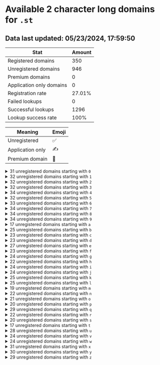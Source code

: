 # Available 2 character long domains for `.st`

## Data last updated: 05/23/2024, 17:59:50

|Stat|Amount|
|--|--|
|Registered domains|350|
|Unregistered domains|946|
|Premium domains|0|
|Application only domains|0|
|Registration rate|27.01%|
|Failed lookups|0|
|Successful lookups|1296|
|Lookup success rate|100%|


|Meaning|Emoji|
|--|--|
|Unregistered|:white_check_mark:|
|Application only|:writing_hand:|
|Premium domain|:gem:|

<details>
<summary>31 unregistered domains starting with <bold><code>0</code></bold></summary>

|Type|Domain|
|--|--|
|:white_check_mark:|`03.st`|
|:white_check_mark:|`05.st`|
|:white_check_mark:|`06.st`|
|:white_check_mark:|`07.st`|
|:white_check_mark:|`09.st`|
|:white_check_mark:|`0a.st`|
|:white_check_mark:|`0b.st`|
|:white_check_mark:|`0c.st`|
|:white_check_mark:|`0d.st`|
|:white_check_mark:|`0e.st`|
|:white_check_mark:|`0f.st`|
|:white_check_mark:|`0g.st`|
|:white_check_mark:|`0h.st`|
|:white_check_mark:|`0i.st`|
|:white_check_mark:|`0j.st`|
|:white_check_mark:|`0k.st`|
|:white_check_mark:|`0l.st`|
|:white_check_mark:|`0m.st`|
|:white_check_mark:|`0n.st`|
|:white_check_mark:|`0o.st`|
|:white_check_mark:|`0p.st`|
|:white_check_mark:|`0q.st`|
|:white_check_mark:|`0r.st`|
|:white_check_mark:|`0s.st`|
|:white_check_mark:|`0t.st`|
|:white_check_mark:|`0u.st`|
|:white_check_mark:|`0v.st`|
|:white_check_mark:|`0w.st`|
|:white_check_mark:|`0x.st`|
|:white_check_mark:|`0y.st`|
|:white_check_mark:|`0z.st`|
</details>
<details>
<summary>32 unregistered domains starting with <bold><code>1</code></bold></summary>

|Type|Domain|
|--|--|
|:white_check_mark:|`10.st`|
|:white_check_mark:|`11.st`|
|:white_check_mark:|`12.st`|
|:white_check_mark:|`14.st`|
|:white_check_mark:|`15.st`|
|:white_check_mark:|`17.st`|
|:white_check_mark:|`1a.st`|
|:white_check_mark:|`1b.st`|
|:white_check_mark:|`1c.st`|
|:white_check_mark:|`1d.st`|
|:white_check_mark:|`1e.st`|
|:white_check_mark:|`1f.st`|
|:white_check_mark:|`1g.st`|
|:white_check_mark:|`1h.st`|
|:white_check_mark:|`1i.st`|
|:white_check_mark:|`1j.st`|
|:white_check_mark:|`1k.st`|
|:white_check_mark:|`1l.st`|
|:white_check_mark:|`1m.st`|
|:white_check_mark:|`1n.st`|
|:white_check_mark:|`1o.st`|
|:white_check_mark:|`1p.st`|
|:white_check_mark:|`1q.st`|
|:white_check_mark:|`1r.st`|
|:white_check_mark:|`1s.st`|
|:white_check_mark:|`1t.st`|
|:white_check_mark:|`1u.st`|
|:white_check_mark:|`1v.st`|
|:white_check_mark:|`1w.st`|
|:white_check_mark:|`1x.st`|
|:white_check_mark:|`1y.st`|
|:white_check_mark:|`1z.st`|
</details>
<details>
<summary>32 unregistered domains starting with <bold><code>2</code></bold></summary>

|Type|Domain|
|--|--|
|:white_check_mark:|`22.st`|
|:white_check_mark:|`24.st`|
|:white_check_mark:|`25.st`|
|:white_check_mark:|`26.st`|
|:white_check_mark:|`27.st`|
|:white_check_mark:|`28.st`|
|:white_check_mark:|`29.st`|
|:white_check_mark:|`2a.st`|
|:white_check_mark:|`2b.st`|
|:white_check_mark:|`2c.st`|
|:white_check_mark:|`2d.st`|
|:white_check_mark:|`2f.st`|
|:white_check_mark:|`2g.st`|
|:white_check_mark:|`2h.st`|
|:white_check_mark:|`2i.st`|
|:white_check_mark:|`2j.st`|
|:white_check_mark:|`2k.st`|
|:white_check_mark:|`2l.st`|
|:white_check_mark:|`2m.st`|
|:white_check_mark:|`2n.st`|
|:white_check_mark:|`2o.st`|
|:white_check_mark:|`2p.st`|
|:white_check_mark:|`2q.st`|
|:white_check_mark:|`2r.st`|
|:white_check_mark:|`2s.st`|
|:white_check_mark:|`2t.st`|
|:white_check_mark:|`2u.st`|
|:white_check_mark:|`2v.st`|
|:white_check_mark:|`2w.st`|
|:white_check_mark:|`2x.st`|
|:white_check_mark:|`2y.st`|
|:white_check_mark:|`2z.st`|
</details>
<details>
<summary>32 unregistered domains starting with <bold><code>3</code></bold></summary>

|Type|Domain|
|--|--|
|:white_check_mark:|`31.st`|
|:white_check_mark:|`32.st`|
|:white_check_mark:|`33.st`|
|:white_check_mark:|`34.st`|
|:white_check_mark:|`35.st`|
|:white_check_mark:|`36.st`|
|:white_check_mark:|`37.st`|
|:white_check_mark:|`38.st`|
|:white_check_mark:|`39.st`|
|:white_check_mark:|`3a.st`|
|:white_check_mark:|`3b.st`|
|:white_check_mark:|`3c.st`|
|:white_check_mark:|`3e.st`|
|:white_check_mark:|`3f.st`|
|:white_check_mark:|`3g.st`|
|:white_check_mark:|`3h.st`|
|:white_check_mark:|`3i.st`|
|:white_check_mark:|`3j.st`|
|:white_check_mark:|`3l.st`|
|:white_check_mark:|`3n.st`|
|:white_check_mark:|`3o.st`|
|:white_check_mark:|`3p.st`|
|:white_check_mark:|`3q.st`|
|:white_check_mark:|`3r.st`|
|:white_check_mark:|`3s.st`|
|:white_check_mark:|`3t.st`|
|:white_check_mark:|`3u.st`|
|:white_check_mark:|`3v.st`|
|:white_check_mark:|`3w.st`|
|:white_check_mark:|`3x.st`|
|:white_check_mark:|`3y.st`|
|:white_check_mark:|`3z.st`|
</details>
<details>
<summary>34 unregistered domains starting with <bold><code>4</code></bold></summary>

|Type|Domain|
|--|--|
|:white_check_mark:|`42.st`|
|:white_check_mark:|`43.st`|
|:white_check_mark:|`44.st`|
|:white_check_mark:|`45.st`|
|:white_check_mark:|`46.st`|
|:white_check_mark:|`47.st`|
|:white_check_mark:|`48.st`|
|:white_check_mark:|`49.st`|
|:white_check_mark:|`4a.st`|
|:white_check_mark:|`4b.st`|
|:white_check_mark:|`4c.st`|
|:white_check_mark:|`4d.st`|
|:white_check_mark:|`4e.st`|
|:white_check_mark:|`4f.st`|
|:white_check_mark:|`4g.st`|
|:white_check_mark:|`4h.st`|
|:white_check_mark:|`4i.st`|
|:white_check_mark:|`4j.st`|
|:white_check_mark:|`4k.st`|
|:white_check_mark:|`4l.st`|
|:white_check_mark:|`4m.st`|
|:white_check_mark:|`4n.st`|
|:white_check_mark:|`4o.st`|
|:white_check_mark:|`4p.st`|
|:white_check_mark:|`4q.st`|
|:white_check_mark:|`4r.st`|
|:white_check_mark:|`4s.st`|
|:white_check_mark:|`4t.st`|
|:white_check_mark:|`4u.st`|
|:white_check_mark:|`4v.st`|
|:white_check_mark:|`4w.st`|
|:white_check_mark:|`4x.st`|
|:white_check_mark:|`4y.st`|
|:white_check_mark:|`4z.st`|
</details>
<details>
<summary>32 unregistered domains starting with <bold><code>5</code></bold></summary>

|Type|Domain|
|--|--|
|:white_check_mark:|`52.st`|
|:white_check_mark:|`53.st`|
|:white_check_mark:|`54.st`|
|:white_check_mark:|`55.st`|
|:white_check_mark:|`56.st`|
|:white_check_mark:|`57.st`|
|:white_check_mark:|`59.st`|
|:white_check_mark:|`5a.st`|
|:white_check_mark:|`5b.st`|
|:white_check_mark:|`5c.st`|
|:white_check_mark:|`5d.st`|
|:white_check_mark:|`5e.st`|
|:white_check_mark:|`5f.st`|
|:white_check_mark:|`5h.st`|
|:white_check_mark:|`5i.st`|
|:white_check_mark:|`5j.st`|
|:white_check_mark:|`5k.st`|
|:white_check_mark:|`5l.st`|
|:white_check_mark:|`5m.st`|
|:white_check_mark:|`5n.st`|
|:white_check_mark:|`5o.st`|
|:white_check_mark:|`5p.st`|
|:white_check_mark:|`5q.st`|
|:white_check_mark:|`5r.st`|
|:white_check_mark:|`5s.st`|
|:white_check_mark:|`5t.st`|
|:white_check_mark:|`5u.st`|
|:white_check_mark:|`5v.st`|
|:white_check_mark:|`5w.st`|
|:white_check_mark:|`5x.st`|
|:white_check_mark:|`5y.st`|
|:white_check_mark:|`5z.st`|
</details>
<details>
<summary>33 unregistered domains starting with <bold><code>6</code></bold></summary>

|Type|Domain|
|--|--|
|:white_check_mark:|`61.st`|
|:white_check_mark:|`62.st`|
|:white_check_mark:|`63.st`|
|:white_check_mark:|`64.st`|
|:white_check_mark:|`65.st`|
|:white_check_mark:|`66.st`|
|:white_check_mark:|`67.st`|
|:white_check_mark:|`6a.st`|
|:white_check_mark:|`6b.st`|
|:white_check_mark:|`6c.st`|
|:white_check_mark:|`6d.st`|
|:white_check_mark:|`6e.st`|
|:white_check_mark:|`6f.st`|
|:white_check_mark:|`6g.st`|
|:white_check_mark:|`6h.st`|
|:white_check_mark:|`6i.st`|
|:white_check_mark:|`6j.st`|
|:white_check_mark:|`6k.st`|
|:white_check_mark:|`6l.st`|
|:white_check_mark:|`6m.st`|
|:white_check_mark:|`6n.st`|
|:white_check_mark:|`6o.st`|
|:white_check_mark:|`6p.st`|
|:white_check_mark:|`6q.st`|
|:white_check_mark:|`6r.st`|
|:white_check_mark:|`6s.st`|
|:white_check_mark:|`6t.st`|
|:white_check_mark:|`6u.st`|
|:white_check_mark:|`6v.st`|
|:white_check_mark:|`6w.st`|
|:white_check_mark:|`6x.st`|
|:white_check_mark:|`6y.st`|
|:white_check_mark:|`6z.st`|
</details>
<details>
<summary>34 unregistered domains starting with <bold><code>7</code></bold></summary>

|Type|Domain|
|--|--|
|:white_check_mark:|`71.st`|
|:white_check_mark:|`72.st`|
|:white_check_mark:|`73.st`|
|:white_check_mark:|`74.st`|
|:white_check_mark:|`75.st`|
|:white_check_mark:|`76.st`|
|:white_check_mark:|`77.st`|
|:white_check_mark:|`79.st`|
|:white_check_mark:|`7a.st`|
|:white_check_mark:|`7b.st`|
|:white_check_mark:|`7c.st`|
|:white_check_mark:|`7d.st`|
|:white_check_mark:|`7e.st`|
|:white_check_mark:|`7f.st`|
|:white_check_mark:|`7g.st`|
|:white_check_mark:|`7h.st`|
|:white_check_mark:|`7i.st`|
|:white_check_mark:|`7j.st`|
|:white_check_mark:|`7k.st`|
|:white_check_mark:|`7l.st`|
|:white_check_mark:|`7m.st`|
|:white_check_mark:|`7n.st`|
|:white_check_mark:|`7o.st`|
|:white_check_mark:|`7p.st`|
|:white_check_mark:|`7q.st`|
|:white_check_mark:|`7r.st`|
|:white_check_mark:|`7s.st`|
|:white_check_mark:|`7t.st`|
|:white_check_mark:|`7u.st`|
|:white_check_mark:|`7v.st`|
|:white_check_mark:|`7w.st`|
|:white_check_mark:|`7x.st`|
|:white_check_mark:|`7y.st`|
|:white_check_mark:|`7z.st`|
</details>
<details>
<summary>34 unregistered domains starting with <bold><code>8</code></bold></summary>

|Type|Domain|
|--|--|
|:white_check_mark:|`81.st`|
|:white_check_mark:|`82.st`|
|:white_check_mark:|`83.st`|
|:white_check_mark:|`84.st`|
|:white_check_mark:|`85.st`|
|:white_check_mark:|`86.st`|
|:white_check_mark:|`87.st`|
|:white_check_mark:|`89.st`|
|:white_check_mark:|`8a.st`|
|:white_check_mark:|`8b.st`|
|:white_check_mark:|`8c.st`|
|:white_check_mark:|`8d.st`|
|:white_check_mark:|`8e.st`|
|:white_check_mark:|`8f.st`|
|:white_check_mark:|`8g.st`|
|:white_check_mark:|`8h.st`|
|:white_check_mark:|`8i.st`|
|:white_check_mark:|`8j.st`|
|:white_check_mark:|`8k.st`|
|:white_check_mark:|`8l.st`|
|:white_check_mark:|`8m.st`|
|:white_check_mark:|`8n.st`|
|:white_check_mark:|`8o.st`|
|:white_check_mark:|`8p.st`|
|:white_check_mark:|`8q.st`|
|:white_check_mark:|`8r.st`|
|:white_check_mark:|`8s.st`|
|:white_check_mark:|`8t.st`|
|:white_check_mark:|`8u.st`|
|:white_check_mark:|`8v.st`|
|:white_check_mark:|`8w.st`|
|:white_check_mark:|`8x.st`|
|:white_check_mark:|`8y.st`|
|:white_check_mark:|`8z.st`|
</details>
<details>
<summary>34 unregistered domains starting with <bold><code>9</code></bold></summary>

|Type|Domain|
|--|--|
|:white_check_mark:|`91.st`|
|:white_check_mark:|`92.st`|
|:white_check_mark:|`93.st`|
|:white_check_mark:|`94.st`|
|:white_check_mark:|`95.st`|
|:white_check_mark:|`96.st`|
|:white_check_mark:|`97.st`|
|:white_check_mark:|`99.st`|
|:white_check_mark:|`9a.st`|
|:white_check_mark:|`9b.st`|
|:white_check_mark:|`9c.st`|
|:white_check_mark:|`9d.st`|
|:white_check_mark:|`9e.st`|
|:white_check_mark:|`9f.st`|
|:white_check_mark:|`9g.st`|
|:white_check_mark:|`9h.st`|
|:white_check_mark:|`9i.st`|
|:white_check_mark:|`9j.st`|
|:white_check_mark:|`9k.st`|
|:white_check_mark:|`9l.st`|
|:white_check_mark:|`9m.st`|
|:white_check_mark:|`9n.st`|
|:white_check_mark:|`9o.st`|
|:white_check_mark:|`9p.st`|
|:white_check_mark:|`9q.st`|
|:white_check_mark:|`9r.st`|
|:white_check_mark:|`9s.st`|
|:white_check_mark:|`9t.st`|
|:white_check_mark:|`9u.st`|
|:white_check_mark:|`9v.st`|
|:white_check_mark:|`9w.st`|
|:white_check_mark:|`9x.st`|
|:white_check_mark:|`9y.st`|
|:white_check_mark:|`9z.st`|
</details>
<details>
<summary>17 unregistered domains starting with <bold><code>a</code></bold></summary>

|Type|Domain|
|--|--|
|:white_check_mark:|`a0.st`|
|:white_check_mark:|`a2.st`|
|:white_check_mark:|`a3.st`|
|:white_check_mark:|`a4.st`|
|:white_check_mark:|`a5.st`|
|:white_check_mark:|`a6.st`|
|:white_check_mark:|`a7.st`|
|:white_check_mark:|`a8.st`|
|:white_check_mark:|`a9.st`|
|:white_check_mark:|`ae.st`|
|:white_check_mark:|`ah.st`|
|:white_check_mark:|`ak.st`|
|:white_check_mark:|`am.st`|
|:white_check_mark:|`an.st`|
|:white_check_mark:|`aq.st`|
|:white_check_mark:|`aw.st`|
|:white_check_mark:|`ay.st`|
</details>
<details>
<summary>25 unregistered domains starting with <bold><code>b</code></bold></summary>

|Type|Domain|
|--|--|
|:white_check_mark:|`b0.st`|
|:white_check_mark:|`b1.st`|
|:white_check_mark:|`b3.st`|
|:white_check_mark:|`b4.st`|
|:white_check_mark:|`b5.st`|
|:white_check_mark:|`b6.st`|
|:white_check_mark:|`b7.st`|
|:white_check_mark:|`b8.st`|
|:white_check_mark:|`b9.st`|
|:white_check_mark:|`bd.st`|
|:white_check_mark:|`bf.st`|
|:white_check_mark:|`bg.st`|
|:white_check_mark:|`bh.st`|
|:white_check_mark:|`bj.st`|
|:white_check_mark:|`bk.st`|
|:white_check_mark:|`bm.st`|
|:white_check_mark:|`bn.st`|
|:white_check_mark:|`bp.st`|
|:white_check_mark:|`bq.st`|
|:white_check_mark:|`bs.st`|
|:white_check_mark:|`bt.st`|
|:white_check_mark:|`bv.st`|
|:white_check_mark:|`bw.st`|
|:white_check_mark:|`bx.st`|
|:white_check_mark:|`bz.st`|
</details>
<details>
<summary>23 unregistered domains starting with <bold><code>c</code></bold></summary>

|Type|Domain|
|--|--|
|:white_check_mark:|`c0.st`|
|:white_check_mark:|`c1.st`|
|:white_check_mark:|`c2.st`|
|:white_check_mark:|`c3.st`|
|:white_check_mark:|`c4.st`|
|:white_check_mark:|`c5.st`|
|:white_check_mark:|`c6.st`|
|:white_check_mark:|`c7.st`|
|:white_check_mark:|`c8.st`|
|:white_check_mark:|`c9.st`|
|:white_check_mark:|`cb.st`|
|:white_check_mark:|`cg.st`|
|:white_check_mark:|`ci.st`|
|:white_check_mark:|`cj.st`|
|:white_check_mark:|`ck.st`|
|:white_check_mark:|`cm.st`|
|:white_check_mark:|`cq.st`|
|:white_check_mark:|`cr.st`|
|:white_check_mark:|`cs.st`|
|:white_check_mark:|`cv.st`|
|:white_check_mark:|`cx.st`|
|:white_check_mark:|`cy.st`|
|:white_check_mark:|`cz.st`|
</details>
<details>
<summary>23 unregistered domains starting with <bold><code>d</code></bold></summary>

|Type|Domain|
|--|--|
|:white_check_mark:|`d0.st`|
|:white_check_mark:|`d1.st`|
|:white_check_mark:|`d2.st`|
|:white_check_mark:|`d3.st`|
|:white_check_mark:|`d4.st`|
|:white_check_mark:|`d5.st`|
|:white_check_mark:|`d6.st`|
|:white_check_mark:|`d7.st`|
|:white_check_mark:|`d8.st`|
|:white_check_mark:|`d9.st`|
|:white_check_mark:|`db.st`|
|:white_check_mark:|`df.st`|
|:white_check_mark:|`dh.st`|
|:white_check_mark:|`dk.st`|
|:white_check_mark:|`dl.st`|
|:white_check_mark:|`dm.st`|
|:white_check_mark:|`dp.st`|
|:white_check_mark:|`dq.st`|
|:white_check_mark:|`dr.st`|
|:white_check_mark:|`dt.st`|
|:white_check_mark:|`dv.st`|
|:white_check_mark:|`dw.st`|
|:white_check_mark:|`dz.st`|
</details>
<details>
<summary>27 unregistered domains starting with <bold><code>e</code></bold></summary>

|Type|Domain|
|--|--|
|:white_check_mark:|`e0.st`|
|:white_check_mark:|`e1.st`|
|:white_check_mark:|`e2.st`|
|:white_check_mark:|`e3.st`|
|:white_check_mark:|`e4.st`|
|:white_check_mark:|`e5.st`|
|:white_check_mark:|`e6.st`|
|:white_check_mark:|`e7.st`|
|:white_check_mark:|`e8.st`|
|:white_check_mark:|`e9.st`|
|:white_check_mark:|`eb.st`|
|:white_check_mark:|`ed.st`|
|:white_check_mark:|`ef.st`|
|:white_check_mark:|`eg.st`|
|:white_check_mark:|`eh.st`|
|:white_check_mark:|`ei.st`|
|:white_check_mark:|`ej.st`|
|:white_check_mark:|`ek.st`|
|:white_check_mark:|`em.st`|
|:white_check_mark:|`en.st`|
|:white_check_mark:|`eo.st`|
|:white_check_mark:|`ep.st`|
|:white_check_mark:|`eq.st`|
|:white_check_mark:|`er.st`|
|:white_check_mark:|`et.st`|
|:white_check_mark:|`ew.st`|
|:white_check_mark:|`ey.st`|
</details>
<details>
<summary>23 unregistered domains starting with <bold><code>f</code></bold></summary>

|Type|Domain|
|--|--|
|:white_check_mark:|`f0.st`|
|:white_check_mark:|`f1.st`|
|:white_check_mark:|`f2.st`|
|:white_check_mark:|`f3.st`|
|:white_check_mark:|`f5.st`|
|:white_check_mark:|`f6.st`|
|:white_check_mark:|`f7.st`|
|:white_check_mark:|`f8.st`|
|:white_check_mark:|`f9.st`|
|:white_check_mark:|`fc.st`|
|:white_check_mark:|`fd.st`|
|:white_check_mark:|`fg.st`|
|:white_check_mark:|`fh.st`|
|:white_check_mark:|`fj.st`|
|:white_check_mark:|`fk.st`|
|:white_check_mark:|`fl.st`|
|:white_check_mark:|`fn.st`|
|:white_check_mark:|`fp.st`|
|:white_check_mark:|`fq.st`|
|:white_check_mark:|`ft.st`|
|:white_check_mark:|`fv.st`|
|:white_check_mark:|`fw.st`|
|:white_check_mark:|`fz.st`|
</details>
<details>
<summary>24 unregistered domains starting with <bold><code>g</code></bold></summary>

|Type|Domain|
|--|--|
|:white_check_mark:|`g0.st`|
|:white_check_mark:|`g2.st`|
|:white_check_mark:|`g3.st`|
|:white_check_mark:|`g4.st`|
|:white_check_mark:|`g5.st`|
|:white_check_mark:|`g6.st`|
|:white_check_mark:|`g7.st`|
|:white_check_mark:|`g8.st`|
|:white_check_mark:|`g9.st`|
|:white_check_mark:|`gb.st`|
|:white_check_mark:|`gc.st`|
|:white_check_mark:|`gf.st`|
|:white_check_mark:|`gj.st`|
|:white_check_mark:|`gk.st`|
|:white_check_mark:|`gl.st`|
|:white_check_mark:|`gn.st`|
|:white_check_mark:|`gp.st`|
|:white_check_mark:|`gq.st`|
|:white_check_mark:|`gr.st`|
|:white_check_mark:|`gs.st`|
|:white_check_mark:|`gt.st`|
|:white_check_mark:|`gw.st`|
|:white_check_mark:|`gx.st`|
|:white_check_mark:|`gz.st`|
</details>
<details>
<summary>22 unregistered domains starting with <bold><code>h</code></bold></summary>

|Type|Domain|
|--|--|
|:white_check_mark:|`h1.st`|
|:white_check_mark:|`h2.st`|
|:white_check_mark:|`h3.st`|
|:white_check_mark:|`h4.st`|
|:white_check_mark:|`h5.st`|
|:white_check_mark:|`h6.st`|
|:white_check_mark:|`h7.st`|
|:white_check_mark:|`h8.st`|
|:white_check_mark:|`h9.st`|
|:white_check_mark:|`hb.st`|
|:white_check_mark:|`hc.st`|
|:white_check_mark:|`he.st`|
|:white_check_mark:|`hf.st`|
|:white_check_mark:|`hl.st`|
|:white_check_mark:|`hn.st`|
|:white_check_mark:|`hp.st`|
|:white_check_mark:|`hq.st`|
|:white_check_mark:|`hs.st`|
|:white_check_mark:|`ht.st`|
|:white_check_mark:|`hu.st`|
|:white_check_mark:|`hv.st`|
|:white_check_mark:|`hx.st`|
</details>
<details>
<summary>24 unregistered domains starting with <bold><code>i</code></bold></summary>

|Type|Domain|
|--|--|
|:white_check_mark:|`i0.st`|
|:white_check_mark:|`i1.st`|
|:white_check_mark:|`i2.st`|
|:white_check_mark:|`i3.st`|
|:white_check_mark:|`i4.st`|
|:white_check_mark:|`i5.st`|
|:white_check_mark:|`i6.st`|
|:white_check_mark:|`i7.st`|
|:white_check_mark:|`i8.st`|
|:white_check_mark:|`i9.st`|
|:white_check_mark:|`ia.st`|
|:white_check_mark:|`ib.st`|
|:white_check_mark:|`ic.st`|
|:white_check_mark:|`ih.st`|
|:white_check_mark:|`ij.st`|
|:white_check_mark:|`ik.st`|
|:white_check_mark:|`il.st`|
|:white_check_mark:|`ir.st`|
|:white_check_mark:|`is.st`|
|:white_check_mark:|`iu.st`|
|:white_check_mark:|`iv.st`|
|:white_check_mark:|`ix.st`|
|:white_check_mark:|`iy.st`|
|:white_check_mark:|`iz.st`|
</details>
<details>
<summary>24 unregistered domains starting with <bold><code>j</code></bold></summary>

|Type|Domain|
|--|--|
|:white_check_mark:|`j0.st`|
|:white_check_mark:|`j2.st`|
|:white_check_mark:|`j3.st`|
|:white_check_mark:|`j4.st`|
|:white_check_mark:|`j5.st`|
|:white_check_mark:|`j6.st`|
|:white_check_mark:|`j7.st`|
|:white_check_mark:|`j8.st`|
|:white_check_mark:|`j9.st`|
|:white_check_mark:|`ja.st`|
|:white_check_mark:|`jc.st`|
|:white_check_mark:|`jf.st`|
|:white_check_mark:|`jg.st`|
|:white_check_mark:|`jh.st`|
|:white_check_mark:|`jk.st`|
|:white_check_mark:|`jl.st`|
|:white_check_mark:|`jm.st`|
|:white_check_mark:|`jn.st`|
|:white_check_mark:|`jq.st`|
|:white_check_mark:|`jt.st`|
|:white_check_mark:|`jv.st`|
|:white_check_mark:|`jx.st`|
|:white_check_mark:|`jy.st`|
|:white_check_mark:|`jz.st`|
</details>
<details>
<summary>25 unregistered domains starting with <bold><code>k</code></bold></summary>

|Type|Domain|
|--|--|
|:white_check_mark:|`k0.st`|
|:white_check_mark:|`k1.st`|
|:white_check_mark:|`k2.st`|
|:white_check_mark:|`k3.st`|
|:white_check_mark:|`k4.st`|
|:white_check_mark:|`k5.st`|
|:white_check_mark:|`k6.st`|
|:white_check_mark:|`k7.st`|
|:white_check_mark:|`k8.st`|
|:white_check_mark:|`k9.st`|
|:white_check_mark:|`kb.st`|
|:white_check_mark:|`kc.st`|
|:white_check_mark:|`ke.st`|
|:white_check_mark:|`kf.st`|
|:white_check_mark:|`kh.st`|
|:white_check_mark:|`kj.st`|
|:white_check_mark:|`kk.st`|
|:white_check_mark:|`kl.st`|
|:white_check_mark:|`km.st`|
|:white_check_mark:|`kp.st`|
|:white_check_mark:|`kq.st`|
|:white_check_mark:|`kt.st`|
|:white_check_mark:|`ku.st`|
|:white_check_mark:|`kx.st`|
|:white_check_mark:|`kz.st`|
</details>
<details>
<summary>25 unregistered domains starting with <bold><code>l</code></bold></summary>

|Type|Domain|
|--|--|
|:white_check_mark:|`l0.st`|
|:white_check_mark:|`l1.st`|
|:white_check_mark:|`l2.st`|
|:white_check_mark:|`l3.st`|
|:white_check_mark:|`l4.st`|
|:white_check_mark:|`l5.st`|
|:white_check_mark:|`l6.st`|
|:white_check_mark:|`l7.st`|
|:white_check_mark:|`l8.st`|
|:white_check_mark:|`l9.st`|
|:white_check_mark:|`lb.st`|
|:white_check_mark:|`ld.st`|
|:white_check_mark:|`lf.st`|
|:white_check_mark:|`lg.st`|
|:white_check_mark:|`lh.st`|
|:white_check_mark:|`lj.st`|
|:white_check_mark:|`lk.st`|
|:white_check_mark:|`lm.st`|
|:white_check_mark:|`lp.st`|
|:white_check_mark:|`lq.st`|
|:white_check_mark:|`lr.st`|
|:white_check_mark:|`lv.st`|
|:white_check_mark:|`lw.st`|
|:white_check_mark:|`lx.st`|
|:white_check_mark:|`lz.st`|
</details>
<details>
<summary>19 unregistered domains starting with <bold><code>m</code></bold></summary>

|Type|Domain|
|--|--|
|:white_check_mark:|`m0.st`|
|:white_check_mark:|`m1.st`|
|:white_check_mark:|`m2.st`|
|:white_check_mark:|`m3.st`|
|:white_check_mark:|`m4.st`|
|:white_check_mark:|`m5.st`|
|:white_check_mark:|`m6.st`|
|:white_check_mark:|`m7.st`|
|:white_check_mark:|`m8.st`|
|:white_check_mark:|`m9.st`|
|:white_check_mark:|`mb.st`|
|:white_check_mark:|`mf.st`|
|:white_check_mark:|`mg.st`|
|:white_check_mark:|`mh.st`|
|:white_check_mark:|`mp.st`|
|:white_check_mark:|`ms.st`|
|:white_check_mark:|`mt.st`|
|:white_check_mark:|`mw.st`|
|:white_check_mark:|`mz.st`|
</details>
<details>
<summary>22 unregistered domains starting with <bold><code>n</code></bold></summary>

|Type|Domain|
|--|--|
|:white_check_mark:|`n0.st`|
|:white_check_mark:|`n1.st`|
|:white_check_mark:|`n2.st`|
|:white_check_mark:|`n3.st`|
|:white_check_mark:|`n4.st`|
|:white_check_mark:|`n5.st`|
|:white_check_mark:|`n6.st`|
|:white_check_mark:|`n7.st`|
|:white_check_mark:|`n8.st`|
|:white_check_mark:|`n9.st`|
|:white_check_mark:|`nb.st`|
|:white_check_mark:|`nf.st`|
|:white_check_mark:|`ng.st`|
|:white_check_mark:|`nk.st`|
|:white_check_mark:|`nm.st`|
|:white_check_mark:|`nn.st`|
|:white_check_mark:|`np.st`|
|:white_check_mark:|`nt.st`|
|:white_check_mark:|`nu.st`|
|:white_check_mark:|`nw.st`|
|:white_check_mark:|`ny.st`|
|:white_check_mark:|`nz.st`|
</details>
<details>
<summary>21 unregistered domains starting with <bold><code>o</code></bold></summary>

|Type|Domain|
|--|--|
|:white_check_mark:|`o0.st`|
|:white_check_mark:|`o1.st`|
|:white_check_mark:|`o2.st`|
|:white_check_mark:|`o3.st`|
|:white_check_mark:|`o4.st`|
|:white_check_mark:|`o5.st`|
|:white_check_mark:|`o6.st`|
|:white_check_mark:|`o7.st`|
|:white_check_mark:|`o8.st`|
|:white_check_mark:|`o9.st`|
|:white_check_mark:|`oa.st`|
|:white_check_mark:|`oc.st`|
|:white_check_mark:|`od.st`|
|:white_check_mark:|`of.st`|
|:white_check_mark:|`og.st`|
|:white_check_mark:|`oh.st`|
|:white_check_mark:|`oj.st`|
|:white_check_mark:|`om.st`|
|:white_check_mark:|`oq.st`|
|:white_check_mark:|`or.st`|
|:white_check_mark:|`ot.st`|
</details>
<details>
<summary>20 unregistered domains starting with <bold><code>p</code></bold></summary>

|Type|Domain|
|--|--|
|:white_check_mark:|`p0.st`|
|:white_check_mark:|`p2.st`|
|:white_check_mark:|`p3.st`|
|:white_check_mark:|`p4.st`|
|:white_check_mark:|`p5.st`|
|:white_check_mark:|`p6.st`|
|:white_check_mark:|`p7.st`|
|:white_check_mark:|`p8.st`|
|:white_check_mark:|`p9.st`|
|:white_check_mark:|`pb.st`|
|:white_check_mark:|`pf.st`|
|:white_check_mark:|`pg.st`|
|:white_check_mark:|`pj.st`|
|:white_check_mark:|`pn.st`|
|:white_check_mark:|`pq.st`|
|:white_check_mark:|`pt.st`|
|:white_check_mark:|`pu.st`|
|:white_check_mark:|`pv.st`|
|:white_check_mark:|`py.st`|
|:white_check_mark:|`pz.st`|
</details>
<details>
<summary>29 unregistered domains starting with <bold><code>q</code></bold></summary>

|Type|Domain|
|--|--|
|:white_check_mark:|`q0.st`|
|:white_check_mark:|`q1.st`|
|:white_check_mark:|`q2.st`|
|:white_check_mark:|`q3.st`|
|:white_check_mark:|`q4.st`|
|:white_check_mark:|`q5.st`|
|:white_check_mark:|`q6.st`|
|:white_check_mark:|`q7.st`|
|:white_check_mark:|`q8.st`|
|:white_check_mark:|`q9.st`|
|:white_check_mark:|`qb.st`|
|:white_check_mark:|`qd.st`|
|:white_check_mark:|`qe.st`|
|:white_check_mark:|`qf.st`|
|:white_check_mark:|`qg.st`|
|:white_check_mark:|`qh.st`|
|:white_check_mark:|`qi.st`|
|:white_check_mark:|`qj.st`|
|:white_check_mark:|`qk.st`|
|:white_check_mark:|`ql.st`|
|:white_check_mark:|`qm.st`|
|:white_check_mark:|`qn.st`|
|:white_check_mark:|`qo.st`|
|:white_check_mark:|`qp.st`|
|:white_check_mark:|`qu.st`|
|:white_check_mark:|`qv.st`|
|:white_check_mark:|`qx.st`|
|:white_check_mark:|`qy.st`|
|:white_check_mark:|`qz.st`|
</details>
<details>
<summary>22 unregistered domains starting with <bold><code>r</code></bold></summary>

|Type|Domain|
|--|--|
|:white_check_mark:|`r0.st`|
|:white_check_mark:|`r1.st`|
|:white_check_mark:|`r2.st`|
|:white_check_mark:|`r4.st`|
|:white_check_mark:|`r5.st`|
|:white_check_mark:|`r6.st`|
|:white_check_mark:|`r7.st`|
|:white_check_mark:|`r8.st`|
|:white_check_mark:|`r9.st`|
|:white_check_mark:|`rb.st`|
|:white_check_mark:|`rc.st`|
|:white_check_mark:|`rg.st`|
|:white_check_mark:|`rj.st`|
|:white_check_mark:|`rk.st`|
|:white_check_mark:|`rl.st`|
|:white_check_mark:|`rn.st`|
|:white_check_mark:|`rp.st`|
|:white_check_mark:|`rq.st`|
|:white_check_mark:|`rs.st`|
|:white_check_mark:|`rt.st`|
|:white_check_mark:|`ry.st`|
|:white_check_mark:|`rz.st`|
</details>
<details>
<summary>20 unregistered domains starting with <bold><code>s</code></bold></summary>

|Type|Domain|
|--|--|
|:white_check_mark:|`s0.st`|
|:white_check_mark:|`s1.st`|
|:white_check_mark:|`s2.st`|
|:white_check_mark:|`s3.st`|
|:white_check_mark:|`s4.st`|
|:white_check_mark:|`s5.st`|
|:white_check_mark:|`s6.st`|
|:white_check_mark:|`s7.st`|
|:white_check_mark:|`s8.st`|
|:white_check_mark:|`s9.st`|
|:white_check_mark:|`sa.st`|
|:white_check_mark:|`sj.st`|
|:white_check_mark:|`sk.st`|
|:white_check_mark:|`sp.st`|
|:white_check_mark:|`sq.st`|
|:white_check_mark:|`sr.st`|
|:white_check_mark:|`su.st`|
|:white_check_mark:|`sw.st`|
|:white_check_mark:|`sx.st`|
|:white_check_mark:|`sz.st`|
</details>
<details>
<summary>17 unregistered domains starting with <bold><code>t</code></bold></summary>

|Type|Domain|
|--|--|
|:white_check_mark:|`t0.st`|
|:white_check_mark:|`t1.st`|
|:white_check_mark:|`t2.st`|
|:white_check_mark:|`t3.st`|
|:white_check_mark:|`t4.st`|
|:white_check_mark:|`t6.st`|
|:white_check_mark:|`t7.st`|
|:white_check_mark:|`t8.st`|
|:white_check_mark:|`t9.st`|
|:white_check_mark:|`tb.st`|
|:white_check_mark:|`td.st`|
|:white_check_mark:|`tf.st`|
|:white_check_mark:|`tk.st`|
|:white_check_mark:|`tl.st`|
|:white_check_mark:|`tm.st`|
|:white_check_mark:|`tn.st`|
|:white_check_mark:|`tq.st`|
</details>
<details>
<summary>28 unregistered domains starting with <bold><code>u</code></bold></summary>

|Type|Domain|
|--|--|
|:white_check_mark:|`u0.st`|
|:white_check_mark:|`u2.st`|
|:white_check_mark:|`u3.st`|
|:white_check_mark:|`u4.st`|
|:white_check_mark:|`u5.st`|
|:white_check_mark:|`u6.st`|
|:white_check_mark:|`u7.st`|
|:white_check_mark:|`u8.st`|
|:white_check_mark:|`u9.st`|
|:white_check_mark:|`ua.st`|
|:white_check_mark:|`ub.st`|
|:white_check_mark:|`uc.st`|
|:white_check_mark:|`ud.st`|
|:white_check_mark:|`ue.st`|
|:white_check_mark:|`uf.st`|
|:white_check_mark:|`ug.st`|
|:white_check_mark:|`uh.st`|
|:white_check_mark:|`ui.st`|
|:white_check_mark:|`uj.st`|
|:white_check_mark:|`ul.st`|
|:white_check_mark:|`um.st`|
|:white_check_mark:|`uo.st`|
|:white_check_mark:|`uq.st`|
|:white_check_mark:|`ur.st`|
|:white_check_mark:|`ut.st`|
|:white_check_mark:|`uw.st`|
|:white_check_mark:|`uy.st`|
|:white_check_mark:|`uz.st`|
</details>
<details>
<summary>24 unregistered domains starting with <bold><code>v</code></bold></summary>

|Type|Domain|
|--|--|
|:white_check_mark:|`v0.st`|
|:white_check_mark:|`v1.st`|
|:white_check_mark:|`v2.st`|
|:white_check_mark:|`v3.st`|
|:white_check_mark:|`v4.st`|
|:white_check_mark:|`v5.st`|
|:white_check_mark:|`v7.st`|
|:white_check_mark:|`v8.st`|
|:white_check_mark:|`v9.st`|
|:white_check_mark:|`vb.st`|
|:white_check_mark:|`vf.st`|
|:white_check_mark:|`vg.st`|
|:white_check_mark:|`vh.st`|
|:white_check_mark:|`vj.st`|
|:white_check_mark:|`vk.st`|
|:white_check_mark:|`vl.st`|
|:white_check_mark:|`vm.st`|
|:white_check_mark:|`vp.st`|
|:white_check_mark:|`vq.st`|
|:white_check_mark:|`vs.st`|
|:white_check_mark:|`vt.st`|
|:white_check_mark:|`vu.st`|
|:white_check_mark:|`vy.st`|
|:white_check_mark:|`vz.st`|
</details>
<details>
<summary>24 unregistered domains starting with <bold><code>w</code></bold></summary>

|Type|Domain|
|--|--|
|:white_check_mark:|`w0.st`|
|:white_check_mark:|`w1.st`|
|:white_check_mark:|`w2.st`|
|:white_check_mark:|`w4.st`|
|:white_check_mark:|`w5.st`|
|:white_check_mark:|`w6.st`|
|:white_check_mark:|`w7.st`|
|:white_check_mark:|`w8.st`|
|:white_check_mark:|`w9.st`|
|:white_check_mark:|`wb.st`|
|:white_check_mark:|`wd.st`|
|:white_check_mark:|`wg.st`|
|:white_check_mark:|`wh.st`|
|:white_check_mark:|`wj.st`|
|:white_check_mark:|`wk.st`|
|:white_check_mark:|`wo.st`|
|:white_check_mark:|`wp.st`|
|:white_check_mark:|`wq.st`|
|:white_check_mark:|`wr.st`|
|:white_check_mark:|`wt.st`|
|:white_check_mark:|`wu.st`|
|:white_check_mark:|`wv.st`|
|:white_check_mark:|`wy.st`|
|:white_check_mark:|`wz.st`|
</details>
<details>
<summary>31 unregistered domains starting with <bold><code>x</code></bold></summary>

|Type|Domain|
|--|--|
|:white_check_mark:|`x0.st`|
|:white_check_mark:|`x1.st`|
|:white_check_mark:|`x2.st`|
|:white_check_mark:|`x3.st`|
|:white_check_mark:|`x4.st`|
|:white_check_mark:|`x5.st`|
|:white_check_mark:|`x6.st`|
|:white_check_mark:|`x7.st`|
|:white_check_mark:|`x8.st`|
|:white_check_mark:|`x9.st`|
|:white_check_mark:|`xa.st`|
|:white_check_mark:|`xb.st`|
|:white_check_mark:|`xc.st`|
|:white_check_mark:|`xd.st`|
|:white_check_mark:|`xf.st`|
|:white_check_mark:|`xg.st`|
|:white_check_mark:|`xh.st`|
|:white_check_mark:|`xj.st`|
|:white_check_mark:|`xk.st`|
|:white_check_mark:|`xl.st`|
|:white_check_mark:|`xm.st`|
|:white_check_mark:|`xn.st`|
|:white_check_mark:|`xp.st`|
|:white_check_mark:|`xq.st`|
|:white_check_mark:|`xr.st`|
|:white_check_mark:|`xs.st`|
|:white_check_mark:|`xt.st`|
|:white_check_mark:|`xu.st`|
|:white_check_mark:|`xv.st`|
|:white_check_mark:|`xw.st`|
|:white_check_mark:|`xz.st`|
</details>
<details>
<summary>30 unregistered domains starting with <bold><code>y</code></bold></summary>

|Type|Domain|
|--|--|
|:white_check_mark:|`y0.st`|
|:white_check_mark:|`y1.st`|
|:white_check_mark:|`y2.st`|
|:white_check_mark:|`y3.st`|
|:white_check_mark:|`y4.st`|
|:white_check_mark:|`y5.st`|
|:white_check_mark:|`y6.st`|
|:white_check_mark:|`y7.st`|
|:white_check_mark:|`y8.st`|
|:white_check_mark:|`y9.st`|
|:white_check_mark:|`yb.st`|
|:white_check_mark:|`yc.st`|
|:white_check_mark:|`yd.st`|
|:white_check_mark:|`ye.st`|
|:white_check_mark:|`yf.st`|
|:white_check_mark:|`yg.st`|
|:white_check_mark:|`yh.st`|
|:white_check_mark:|`yi.st`|
|:white_check_mark:|`yj.st`|
|:white_check_mark:|`yl.st`|
|:white_check_mark:|`yn.st`|
|:white_check_mark:|`yo.st`|
|:white_check_mark:|`yp.st`|
|:white_check_mark:|`yq.st`|
|:white_check_mark:|`yr.st`|
|:white_check_mark:|`yt.st`|
|:white_check_mark:|`yu.st`|
|:white_check_mark:|`yv.st`|
|:white_check_mark:|`yw.st`|
|:white_check_mark:|`yz.st`|
</details>
<details>
<summary>29 unregistered domains starting with <bold><code>z</code></bold></summary>

|Type|Domain|
|--|--|
|:white_check_mark:|`z0.st`|
|:white_check_mark:|`z1.st`|
|:white_check_mark:|`z2.st`|
|:white_check_mark:|`z4.st`|
|:white_check_mark:|`z5.st`|
|:white_check_mark:|`z6.st`|
|:white_check_mark:|`z7.st`|
|:white_check_mark:|`z8.st`|
|:white_check_mark:|`z9.st`|
|:white_check_mark:|`zb.st`|
|:white_check_mark:|`zc.st`|
|:white_check_mark:|`zd.st`|
|:white_check_mark:|`zg.st`|
|:white_check_mark:|`zh.st`|
|:white_check_mark:|`zi.st`|
|:white_check_mark:|`zj.st`|
|:white_check_mark:|`zk.st`|
|:white_check_mark:|`zl.st`|
|:white_check_mark:|`zm.st`|
|:white_check_mark:|`zn.st`|
|:white_check_mark:|`zo.st`|
|:white_check_mark:|`zp.st`|
|:white_check_mark:|`zq.st`|
|:white_check_mark:|`zs.st`|
|:white_check_mark:|`zt.st`|
|:white_check_mark:|`zv.st`|
|:white_check_mark:|`zw.st`|
|:white_check_mark:|`zx.st`|
|:white_check_mark:|`zy.st`|
</details>